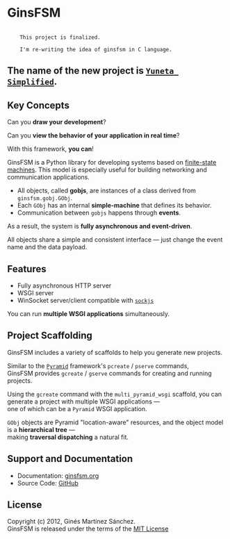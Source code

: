 # GinsFSM

```{note}

    This project is finalized.

    I'm re-writing the idea of ginsfsm in C language.

```

## The name of the new project is [`Yuneta Simplified`](https://github.com/artgins/yunetas).

## Key Concepts

Can you **draw your development**?

Can you **view the behavior of your application in real time**?

With this framework, **you can**!

GinsFSM is a Python library for developing systems based on [finite-state machines](http://en.wikipedia.org/wiki/Finite-state_machine).
This model is especially useful for building networking and communication applications.

- All objects, called **gobjs**, are instances of a class derived from `ginsfsm.gobj.GObj`.
- Each `GObj` has an internal **simple-machine** that defines its behavior.
- Communication between `gobjs` happens through **events**.

As a result, the system is **fully asynchronous and event-driven**.

All objects share a simple and consistent interface — just change the event name and the data payload.

## Features

- Fully asynchronous HTTP server  
- WSGI server  
- WinSocket server/client compatible with [`sockjs`](https://github.com/sockjs/sockjs-client)  

You can run **multiple WSGI applications** simultaneously.

## Project Scaffolding

GinsFSM includes a variety of scaffolds to help you generate new projects.

Similar to the [`Pyramid`](http://www.pylonsproject.org/) framework's `pcreate` / `pserve` commands,  
GinsFSM provides `gcreate` / `gserve` commands for creating and running projects.

Using the `gcreate` command with the `multi_pyramid_wsgi` scaffold, you can generate a project with multiple WSGI applications —  
one of which can be a `Pyramid` WSGI application.

`GObj` objects are Pyramid "location-aware" resources, and the object model is a **hierarchical tree** —  
making **traversal dispatching** a natural fit.

## Support and Documentation

- Documentation: [ginsfsm.org](http://ginsfsm.org)  
- Source Code: [GitHub](https://github.com/artgins/yunetas)

## License

Copyright (c) 2012, Ginés Martínez Sánchez.  
GinsFSM is released under the terms of the [MIT License](http://www.opensource.org/licenses/mit-license)
